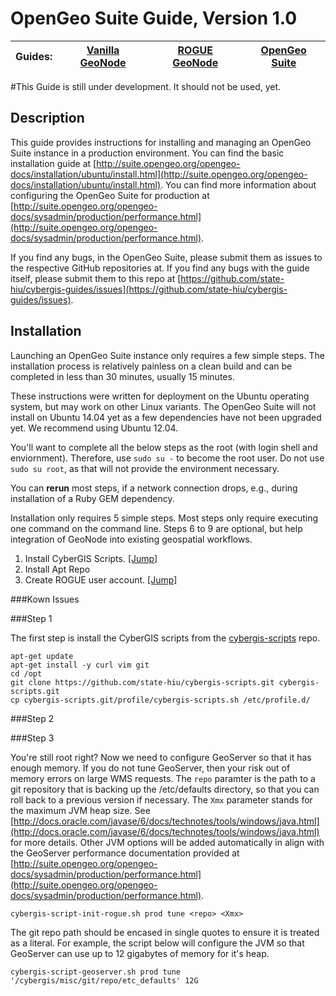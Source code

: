 OpenGeo Suite Guide, Version 1.0
================

| Guides: | [Vanilla GeoNode](https://github.com/state-hiu/cybergis-guides/blob/master/1.0/cybergis-guides-vanillageonode-1.0.md) | [ROGUE GeoNode](https://github.com/state-hiu/cybergis-guides/blob/master/1.0/cybergis-guides-roguegeonode-1.0.md) |  [OpenGeo Suite](https://github.com/state-hiu/cybergis-guides/blob/master/1.0/cybergis-guides-opengeosuite-1.0.md) |
| ---- |  ---- | ---- | ---- |

#This Guide is still under development.  It should not be used, yet.

## Description

This guide provides instructions for installing and managing an OpenGeo Suite instance in a production environment.  You can find the basic installation guide at [http://suite.opengeo.org/opengeo-docs/installation/ubuntu/install.html](http://suite.opengeo.org/opengeo-docs/installation/ubuntu/install.html).  You can find more information about configuring the OpenGeo Suite for production at [http://suite.opengeo.org/opengeo-docs/sysadmin/production/performance.html](http://suite.opengeo.org/opengeo-docs/sysadmin/production/performance.html).

If you find any bugs, in the OpenGeo Suite, please submit them as issues to the respective GitHub repositories at.  If you find any bugs with the guide itself, please submit them to this repo at [https://github.com/state-hiu/cybergis-guides/issues](https://github.com/state-hiu/cybergis-guides/issues).

## Installation

Launching an OpenGeo Suite instance only requires a few simple steps.  The installation process is relatively painless on a clean build and can be completed in less than 30 minutes, usually 15 minutes.

These instructions were written for deployment on the Ubuntu operating system, but may work on other Linux variants.  The OpenGeo Suite will not install on Ubuntu 14.04 yet as a few dependencies have not been upgraded yet.  We recommend using Ubuntu 12.04.

You'll want to complete all the below steps as the root (with login shell and enviornment).  Therefore, use `sudo su -` to become the root user.  Do not use `sudo su root`, as that will not provide the environment necessary.

You can **rerun** most steps, if a network connection drops, e.g., during installation of a Ruby GEM dependency.

Installation only requires 5 simple steps.  Most steps only require executing one command on the command line.  Steps 6 to 9 are optional, but help integration of GeoNode into existing geospatial workflows.

1. Install CyberGIS Scripts.  [[Jump]](#step-1)
2. Install Apt Repo
2. Create ROGUE user account.  [[Jump]](#step-2)

###Kown Issues

###Step 1

The first step is install the CyberGIS scripts from the [cybergis-scripts](https://github.com/state-hiu/cybergis-scripts) repo.

```
apt-get update
apt-get install -y curl vim git
cd /opt
git clone https://github.com/state-hiu/cybergis-scripts.git cybergis-scripts.git
cp cybergis-scripts.git/profile/cybergis-scripts.sh /etc/profile.d/
```

###Step 2



###Step 3

You're still root right?  Now we need to configure GeoServer so that it has enough memory.  If you do not tune GeoServer, then your risk out of memory errors on large WMS requests.  The `repo` paramter is the path to a git repository that is backing up the /etc/defaults directory, so that you can roll back to a previous version if necessary.  The `Xmx` parameter stands for the maximum JVM heap size.  See [http://docs.oracle.com/javase/6/docs/technotes/tools/windows/java.html](http://docs.oracle.com/javase/6/docs/technotes/tools/windows/java.html) for more details.  Other JVM options will be added automatically in align with the GeoServer performance documentation provided at [http://suite.opengeo.org/opengeo-docs/sysadmin/production/performance.html](http://suite.opengeo.org/opengeo-docs/sysadmin/production/performance.html).

```
cybergis-script-init-rogue.sh prod tune <repo> <Xmx>
```

The git repo path should be encased in single quotes to ensure it is treated as a literal.  For example, the script below will configure the JVM so that GeoServer can use up to 12 gigabytes of memory for it's heap.

```
cybergis-script-geoserver.sh prod tune '/cybergis/misc/git/repo/etc_defaults' 12G
```


